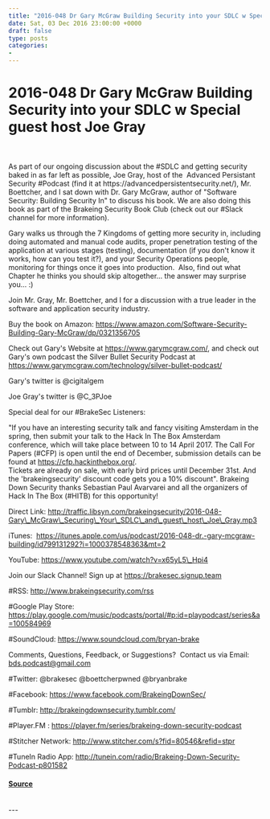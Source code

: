 ```yaml
---
title: "2016-048 Dr Gary McGraw Building Security into your SDLC w Special guest host Joe Gray"
date: Sat, 03 Dec 2016 23:00:00 +0000
draft: false
type: posts
categories: 
- 
---
```

# 2016-048 Dr Gary McGraw Building Security into your SDLC w Special guest host Joe Gray

<br/>

<br/>
As part of our ongoing discussion about the #SDLC and getting security baked in as far left as possible, Joe Gray, host of the  Advanced Persistant Security #Podcast (find it at https://advancedpersistentsecurity.net/), Mr. Boettcher, and I sat down with Dr. Gary McGraw, author of "Software Security: Building Security In" to discuss his book. We are also doing this book as part of the Brakeing Security Book Club (check out our #Slack channel for more information).  
  
Gary walks us through the 7 Kingdoms of getting more security in, including doing automated and manual code audits, proper penetration testing of the application at various stages (testing), documentation (if you don't know it works, how can you test it?), and your Security Operations people, monitoring for things once it goes into production.  Also, find out what Chapter he thinks you should skip altogether... the answer may surprise you... :)  
  
Join Mr. Gray, Mr. Boettcher, and I for a discussion with a true leader in the software and application security industry.  
  
Buy the book on Amazon: https://www.amazon.com/Software-Security-Building-Gary-McGraw/dp/0321356705  
  
Check out Gary's Website at https://www.garymcgraw.com/, and check out Gary's own podcast the Silver Bullet Security Podcast at https://www.garymcgraw.com/technology/silver-bullet-podcast/  
  
Gary's twitter is @cigitalgem  
  
Joe Gray's twitter is @C\_3PJoe  
  
Special deal for our #BrakeSec Listeners:  
  
"If you have an interesting security talk and fancy visiting Amsterdam in the spring, then submit your talk to the Hack In The Box Amsterdam conference, which will take place between 10 to 14 April 2017. The Call For Papers (#CFP) is open until the end of December, submission details can be found at https://cfp.hackinthebox.org/.  
Tickets are already on sale, with early bird prices until December 31st. And the 'brakeingsecurity' discount code gets you a 10% discount". Brakeing Down Security thanks Sebastian Paul Avarvarei and all the organizers of Hack In The Box (#HITB) for this opportunity!  
  
Direct Link: http://traffic.libsyn.com/brakeingsecurity/2016-048-Gary\_McGraw\_Securing\_Your\_SDLC\_and\_guest\_host\_Joe\_Gray.mp3  
  
iTunes:  https://itunes.apple.com/us/podcast/2016-048-dr.-gary-mcgraw-building/id799131292?i=1000378548363&mt=2  
  
YouTube: https://www.youtube.com/watch?v=x65yL5\_Hpi4  
  
Join our Slack Channel! Sign up at https://brakesec.signup.team  
  
#RSS: http://www.brakeingsecurity.com/rss  
  
#Google Play Store: https://play.google.com/music/podcasts/portal/#p:id=playpodcast/series&a=100584969  
  
#SoundCloud: https://www.soundcloud.com/bryan-brake  
  
Comments, Questions, Feedback, or Suggestions?  Contact us via Email: bds.podcast@gmail.com  
  
#Twitter: @brakesec @boettcherpwned @bryanbrake  
  
#Facebook: https://www.facebook.com/BrakeingDownSec/  
  
#Tumblr: http://brakeingdownsecurity.tumblr.com/  
  
#Player.FM : https://player.fm/series/brakeing-down-security-podcast  
  
#Stitcher Network: http://www.stitcher.com/s?fid=80546&refid=stpr  
  
#TuneIn Radio App: http://tunein.com/radio/Brakeing-Down-Security-Podcast-p801582

#### [Source](http://brakeingsecurity.com/2016-048-dr-gary-mcgraw)

<br/>
---

